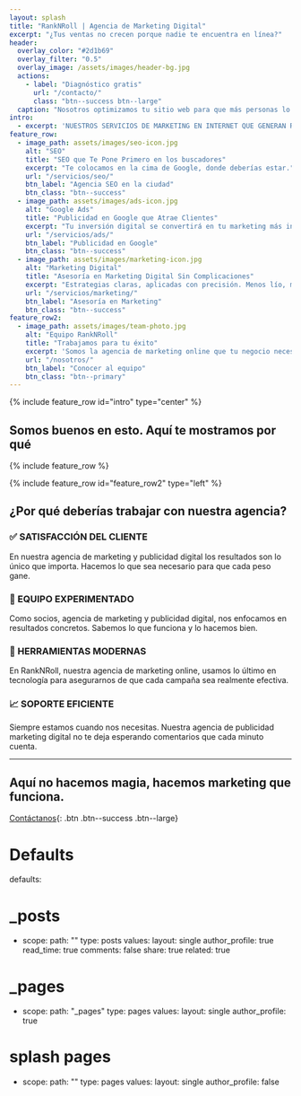 ```yaml
---
layout: splash
title: "RankNRoll | Agencia de Marketing Digital"
excerpt: "¿Tus ventas no crecen porque nadie te encuentra en línea?"
header:
  overlay_color: "#2d1b69"
  overlay_filter: "0.5"
  overlay_image: /assets/images/header-bg.jpg
  actions:
    - label: "Diagnóstico gratis"
      url: "/contacto/"
      class: "btn--success btn--large"
  caption: "Nosotros optimizamos tu sitio web para que más personas lo encuentren en Google y puedas aumentar tus ventas sin complicaciones"
intro: 
  - excerpt: 'NUESTROS SERVICIOS DE MARKETING EN INTERNET QUE GENERAN RESULTADOS'
feature_row:
  - image_path: assets/images/seo-icon.jpg
    alt: "SEO"
    title: "SEO que Te Pone Primero en los buscadores"
    excerpt: "Te colocamos en la cima de Google, donde deberías estar."
    url: "/servicios/seo/"
    btn_label: "Agencia SEO en la ciudad"
    btn_class: "btn--success"
  - image_path: assets/images/ads-icon.jpg
    alt: "Google Ads"
    title: "Publicidad en Google que Atrae Clientes"
    excerpt: "Tu inversión digital se convertirá en tu marketing más inteligente que pague."
    url: "/servicios/ads/"
    btn_label: "Publicidad en Google"
    btn_class: "btn--success"
  - image_path: assets/images/marketing-icon.jpg
    alt: "Marketing Digital"
    title: "Asesoría en Marketing Digital Sin Complicaciones"
    excerpt: "Estrategias claras, aplicadas con precisión. Menos lío, más resultados."
    url: "/servicios/marketing/"
    btn_label: "Asesoría en Marketing"
    btn_class: "btn--success"
feature_row2:
  - image_path: assets/images/team-photo.jpg
    alt: "Equipo RankNRoll"
    title: "Trabajamos para tu éxito"
    excerpt: 'Somos la agencia de marketing online que tu negocio necesita, no te vendemos cuentos le entregamos resultados. Aquí no hacemos promesas vacías, solo aplicamos todas las técnicas como empresa de marketing digital, te ayudamos a lograr más leads, más ventas.'
    url: "/nosotros/"
    btn_label: "Conocer al equipo"
    btn_class: "btn--primary"
---
```


{% include feature_row id="intro" type="center" %}

## Somos buenos en esto. Aquí te mostramos por qué

{% include feature_row %}

{% include feature_row id="feature_row2" type="left" %}

## ¿Por qué deberías trabajar con nuestra agencia?

### ✅ SATISFACCIÓN DEL CLIENTE
En nuestra agencia de marketing y publicidad digital los resultados son lo único que importa. Hacemos lo que sea necesario para que cada peso gane.

### 🎯 EQUIPO EXPERIMENTADO  
Como socios, agencia de marketing y publicidad digital, nos enfocamos en resultados concretos. Sabemos lo que funciona y lo hacemos bien.

### 🔧 HERRAMIENTAS MODERNAS
En RankNRoll, nuestra agencia de marketing online, usamos lo último en tecnología para asegurarnos de que cada campaña sea realmente efectiva.

### 📈 SOPORTE EFICIENTE
Siempre estamos cuando nos necesitas. Nuestra agencia de publicidad marketing digital no te deja esperando comentarios que cada minuto cuenta.

---

## Aquí no hacemos magia, hacemos **marketing que funciona.**

[Contáctanos](/contacto/){: .btn .btn--success .btn--large}
# Defaults
defaults:
  # _posts
  - scope:
      path: ""
      type: posts
    values:
      layout: single
      author_profile: true
      read_time: true
      comments: false
      share: true
      related: true
  # _pages
  - scope:
      path: "_pages"
      type: pages
    values:
      layout: single
      author_profile: true
  # splash pages
  - scope:
      path: ""
      type: pages
    values:
      layout: single
      author_profile: false
